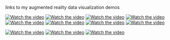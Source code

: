 links to my augmented reality data visualization demos

[![Watch the video](https://github.com/miano-kamuru/Data-Viz-With-Augmented-Reality-Project-Demos-/blob/main/screenshot_1.png)](https://www.artstation.com/artwork/nJ6JW1)
[![Watch the video](https://github.com/miano-kamuru/Data-Viz-With-Augmented-Reality-Project-Demos-/blob/main/screenshot_2.png)](https://www.artstation.com/artwork/nJbzzX)
[![Watch the video](https://github.com/miano-kamuru/Data-Viz-With-Augmented-Reality-Project-Demos-/blob/main/screenshot_7.png)](https://www.artstation.com/artwork/1xnQ02)
[![Watch the video](https://github.com/miano-kamuru/Data-Viz-With-Augmented-Reality-Project-Demos-/blob/main/screenshot_3.png)](https://www.artstation.com/artwork/DLNBRe)
[![Watch the video](https://github.com/miano-kamuru/Data-Viz-With-Augmented-Reality-Project-Demos-/blob/main/screenshot_4.png)](https://www.artstation.com/artwork/eRV6dX)
[![Watch the video](https://github.com/miano-kamuru/Data-Viz-With-Augmented-Reality-Project-Demos-/blob/main/screenshot_5.png)](https://www.artstation.com/artwork/8BkzyQ)
[![Watch the video](https://github.com/miano-kamuru/Data-Viz-With-Augmented-Reality-Project-Demos-/blob/main/screenshot_8.png)](https://www.artstation.com/artwork/1xnQ02)
[![Watch the video](https://github.com/miano-kamuru/Data-Viz-With-Augmented-Reality-Project-Demos-/blob/main/screenshot_6.png)](https://www.artstation.com/artwork/qJZ3PN)


[![Watch the video](https://img.youtube.com/vi/kj8tagckTfE/0.jpg)](https://www.youtube.com/shorts/kj8tagckTfE)
[![Watch the video](https://img.youtube.com/vi/S5pJJluI0-A/0.jpg)](https://www.youtube.com/shorts/S5pJJluI0-A)
[![Watch the video](https://img.youtube.com/vi/c9XvBX4CAXo/0.jpg)](https://www.youtube.com/watch?v=c9XvBX4CAXo)

